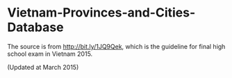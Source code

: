 # Vietnam-Provinces-and-Cities-Database

The source is from http://bit.ly/1JQ9Qek, which is the guideline for final high school exam in Vietnam 2015.

(Updated at March 2015)
